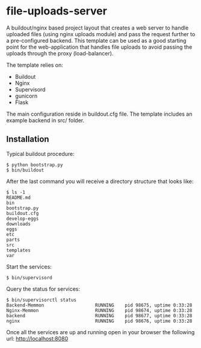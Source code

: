 file-uploads-server
===================

A buildout/nginx based project layout that creates a web server to handle uploaded files (using nginx uploads module) and pass the request further to a pre-configured backend.
This template can be used as a good starting point for the web-application that handles file uploads to avoid passing the uploads through the proxy (load-balancer).

The template relies on:
* Buildout
* Nginx
* Supervisord
* gunicorn
* Flask

The main configuration reside in buildout.cfg file. The template includes an example backend in src/ folder.

Installation
-------------
Typical buildout procedure:

    $ python bootstrap.py
    $ bin/buildout

After the last command you will receive a directory structure that looks like:

    $ ls -1
    README.md
    bin
    bootstrap.py
    buildout.cfg
    develop-eggs
    downloads
    eggs
    etc
    parts
    src
    templates
    var

Start the services:

    $ bin/supervisord

Query the status for services:

    $ bin/supervisorctl status
    Backend-Memmon                   RUNNING    pid 98675, uptime 0:33:28
    Nginx-Memmon                     RUNNING    pid 98674, uptime 0:33:28
    backend                          RUNNING    pid 98677, uptime 0:33:28
    nginx                            RUNNING    pid 98676, uptime 0:33:28

Once all the services are up and running open in your browser the following url: [http://localhost:8080](http://localhost:8080/ "http://localhost:8080")



